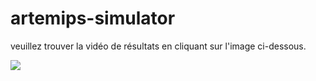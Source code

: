 # artemips-simulator
veuillez trouver la vidéo de résultats en cliquant sur l'image ci-dessous.

[![](http://img.youtube.com/vi/WagmE-mzoGY/0.jpg)](http://www.youtube.com/watch?v=WagmE-mzoGY "")
